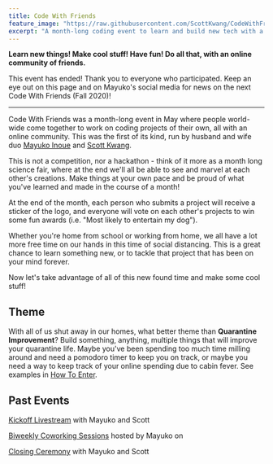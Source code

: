 ```yaml
---
title: Code With Friends
feature_image: "https://raw.githubusercontent.com/ScottKwang/CodeWithFriends-Spring2020/master/assets/images/banner_new.png"
excerpt: "A month-long coding event to learn and build new tech with a supportive online community"
---
```


**Learn new things! Make cool stuff! Have fun! Do all that, with an online community of friends.**

This event has ended! Thank you to everyone who participated. Keep an eye out on this page and on Mayuko's social media for news on the next Code With Friends (Fall 2020)!

---

Code With Friends was a month-long event in May where people world-wide come together to work on coding projects of their own, all with an online community. This was the first of its kind, run by husband and wife duo [Mayuko Inoue](https://www.youtube.com/hellomayuko) and [Scott Kwang](http://twitch.tv/squatkong).

This is not a competition, nor a hackathon - think of it more as a month long science fair, where at the end we'll all be able to see and marvel at each other's creations. Make things at your own pace and be proud of what you've learned and made in the course of a month!

At the end of the month, each person who submits a project will receive a sticker of the logo, and everyone will vote on each other's projects to win some fun awards (i.e. "Most likely to entertain my dog").

Whether you're home from school or working from home, we all have a lot more free time on our hands in this time of social distancing. This is a great chance to learn something new, or to tackle that project that has been on your mind forever.

Now let's take advantage of all of this new found time and make some cool stuff!

## Theme

With all of us shut away in our homes, what better theme than **Quarantine Improvement**? Build something, anything, multiple things that will improve your quarantine life. Maybe you've been spending too much time milling around and need a pomodoro timer to keep you on track, or maybe you need a way to keep track of your online spending due to cabin fever. See examples in [How To Enter](https://scottkwang.github.io/CodeWithFriends-Spring2020/how_to_join/).

## Past Events

[Kickoff Livestream](https://youtu.be/4p40zGs9vTo?t=769) with Mayuko and Scott

[Biweekly Coworking Sessions](https://twitch.tv/hellomayuko) hosted by Mayuko on

[Closing Ceremony](https://youtu.be/bgOXVw3SkRw) with Mayuko and Scott
